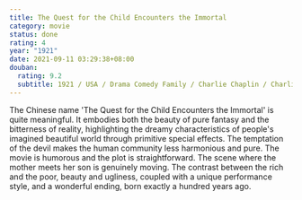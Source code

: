 ```yaml
---
title: The Quest for the Child Encounters the Immortal
category: movie
status: done
rating: 4
year: "1921"
date: 2021-09-11 03:29:38+08:00
douban:
  rating: 9.2
  subtitle: 1921 / USA / Drama Comedy Family / Charlie Chaplin / Charlie Chaplin Carmille
---
```


The Chinese name 'The Quest for the Child Encounters the Immortal' is quite meaningful. It embodies both the beauty of pure fantasy and the bitterness of reality, highlighting the dreamy characteristics of people's imagined beautiful world through primitive special effects. The temptation of the devil makes the human community less harmonious and pure. The movie is humorous and the plot is straightforward. The scene where the mother meets her son is genuinely moving. The contrast between the rich and the poor, beauty and ugliness, coupled with a unique performance style, and a wonderful ending, born exactly a hundred years ago.
